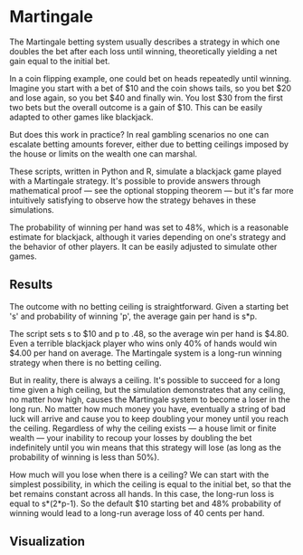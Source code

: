 # Martingale

The Martingale betting system usually describes a strategy in which one doubles the bet after each loss until winning, theoretically yielding a net gain equal to the initial bet.

In a coin flipping example, one could bet on heads repeatedly until winning. Imagine you start with a bet of $10 and the coin shows tails, so you bet $20 and lose again, so you bet $40 and finally win. You lost $30 from the first two bets but the overall outcome is a gain of $10. This can be easily adapted to other games like blackjack.

But does this work in practice? In real gambling scenarios no one can escalate betting amounts forever, either due to betting ceilings imposed by the house or limits on the wealth one can marshal.

These scripts, written in Python and R, simulate a blackjack game played with a Martingale strategy. It's possible to provide answers through mathematical proof — see the optional stopping theorem — but it's far more intuitively satisfying to observe how the strategy behaves in these simulations.

The probability of winning per hand was set to 48%, which is a reasonable estimate for blackjack, although it varies depending on one's strategy and the behavior of other players. It can be easily adjusted to simulate other games.

## Results

The outcome with no betting ceiling is straightforward. Given a starting bet 's' and probability of winning 'p', the average gain per hand is s*p.

The script sets s to $10 and p to .48, so the average win per hand is $4.80. Even a terrible blackjack player who wins only 40% of hands would win $4.00 per hand on average. The Martingale system is a long-run winning strategy when there is no betting ceiling.

But in reality, there is always a ceiling. It's possible to succeed for a long time given a high ceiling, but the simulation demonstrates that any ceiling, no matter how high, causes the Martingale system to become a loser in the long run. No matter how much money you have, eventually a string of bad luck will arrive and cause you to keep doubling your money until you reach the ceiling. Regardless of why the ceiling exists — a house limit or finite wealth — your inability to recoup your losses by doubling the bet indefinitely until you win means that this strategy will lose (as long as the probability of winning is less than 50%).

How much will you lose when there is a ceiling? We can start with the simplest possibility, in which the ceiling is equal to the initial bet, so that the bet remains constant across all hands. In this case, the long-run loss is equal to s*(2*p-1). So the default $10 starting bet and 48% probability of winning would lead to a long-run average loss of 40 cents per hand.

## Visualization
